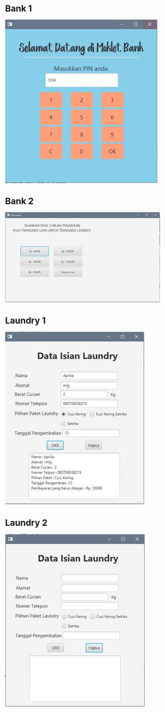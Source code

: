 # Bank 1
![alt text](https://github.com/Apriliasalsabila/LaundrydanBank/blob/master/Bank.JPG)
# Bank 2
![alt text](https://github.com/Apriliasalsabila/LaundrydanBank/blob/master/bank2.JPG)
# Laundry 1
![alt text](https://github.com/Apriliasalsabila/LaundrydanBank/blob/master/Laundry.JPG)
# Laundry 2
![alt text](https://github.com/Apriliasalsabila/LaundrydanBank/blob/master/laundry2.JPG)
